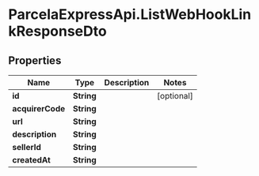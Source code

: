 # ParcelaExpressApi.ListWebHookLinkResponseDto

## Properties
Name | Type | Description | Notes
------------ | ------------- | ------------- | -------------
**id** | **String** |  | [optional] 
**acquirerCode** | **String** |  | 
**url** | **String** |  | 
**description** | **String** |  | 
**sellerId** | **String** |  | 
**createdAt** | **String** |  | 
